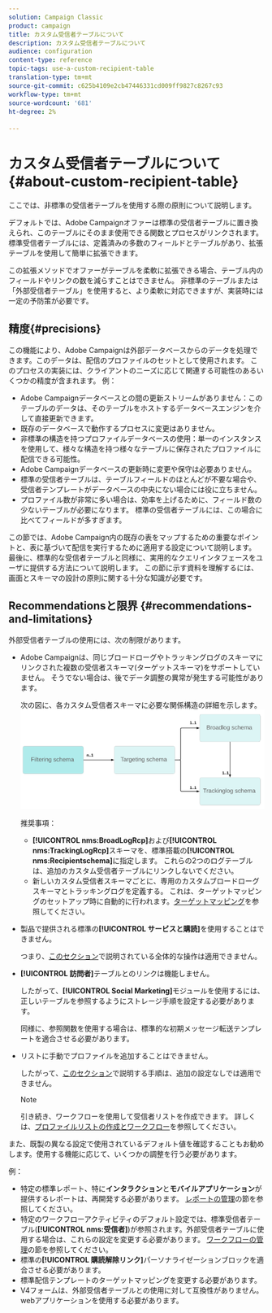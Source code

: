 ```yaml
---
solution: Campaign Classic
product: campaign
title: カスタム受信者テーブルについて
description: カスタム受信者テーブルについて
audience: configuration
content-type: reference
topic-tags: use-a-custom-recipient-table
translation-type: tm+mt
source-git-commit: c625b4109e2cb47446331cd009ff9827c8267c93
workflow-type: tm+mt
source-wordcount: '681'
ht-degree: 2%

---
```



# カスタム受信者テーブルについて{#about-custom-recipient-table}

ここでは、非標準の受信者テーブルを使用する際の原則について説明します。

デフォルトでは、Adobe Campaignオファーは標準の受信者テーブルに置き換えられ、このテーブルにそのまま使用できる関数とプロセスがリンクされます。 標準受信者テーブルには、定義済みの多数のフィールドとテーブルがあり、拡張テーブルを使用して簡単に拡張できます。

この拡張メソッドでオファーがテーブルを柔軟に拡張できる場合、テーブル内のフィールドやリンクの数を減らすことはできません。 非標準のテーブルまたは「外部受信者テーブル」を使用すると、より柔軟に対応できますが、実装時には一定の予防策が必要です。

## 精度{#precisions}

この機能により、Adobe Campaignは外部データベースからのデータを処理できます。このデータは、配信のプロファイルのセットとして使用されます。 このプロセスの実装には、クライアントのニーズに応じて関連する可能性のあるいくつかの精度が含まれます。 例：

* Adobe Campaignデータベースとの間の更新ストリームがありません：このテーブルのデータは、そのテーブルをホストするデータベースエンジンを介して直接更新できます。
* 既存のデータベースで動作するプロセスに変更はありません。
* 非標準の構造を持つプロファイルデータベースの使用：単一のインスタンスを使用して、様々な構造を持つ様々なテーブルに保存されたプロファイルに配信できる可能性。
* Adobe Campaignデータベースの更新時に変更や保守は必要ありません。
* 標準の受信者テーブルは、テーブルフィールドのほとんどが不要な場合や、受信者テンプレートがデータベースの中央にない場合には役に立ちません。
* プロファイル数が非常に多い場合は、効率を上げるために、フィールド数の少ないテーブルが必要になります。 標準の受信者テーブルには、この場合に比べてフィールドが多すぎます。

この節では、Adobe Campaign内の既存の表をマップするための重要なポイントと、表に基づいて配信を実行するために適用する設定について説明します。 最後に、標準的な受信者テーブルと同様に、実用的なクエリインタフェースをユーザに提供する方法について説明します。 この節に示す資料を理解するには、画面とスキーマの設計の原則に関する十分な知識が必要です。

## Recommendationsと限界 {#recommendations-and-limitations}

外部受信者テーブルの使用には、次の制限があります。

* Adobe Campaignは、同じブロードローグやトラッキングログのスキーマにリンクされた複数の受信者スキーマ(ターゲットスキーマ)をサポートしていません。 そうでない場合は、後でデータ調整の異常が発生する可能性があります。

   次の図に、各カスタム受信者スキーマに必要な関係構造の詳細を示します。
   ![](assets/custom_recipient_limitation.png)

   推奨事項：

   * **[!UICONTROL nms:BroadLogRcp]**&#x200B;および&#x200B;**[!UICONTROL nms:TrackingLogRcp]**&#x200B;スキーマを、標準搭載の&#x200B;**[!UICONTROL nms:Recipientschema]**&#x200B;に指定します。 これらの2つのログテーブルは、追加のカスタム受信者テーブルにリンクしないでください。
   * 新しいカスタム受信者スキーマごとに、専用のカスタムブロードローグスキーマとトラッキングログを定義する。 これは、ターゲットマッピングのセットアップ時に自動的に行われます。[ターゲットマッピング](../../configuration/using/target-mapping.md)を参照してください。

* 製品で提供される標準の&#x200B;**[!UICONTROL サービスと購読]**&#x200B;を使用することはできません。

   つまり、[このセクション](../../delivery/using/managing-subscriptions.md)で説明されている全体的な操作は適用できません。

* **[!UICONTROL 訪問者]**&#x200B;テーブルとのリンクは機能しません。

   したがって、**[!UICONTROL Social Marketing]**&#x200B;モジュールを使用するには、正しいテーブルを参照するようにストレージ手順を設定する必要があります。

   同様に、参照関数を使用する場合は、標準的な初期メッセージ転送テンプレートを適合させる必要があります。

* リストに手動でプロファイルを追加することはできません。

   したがって、[このセクション](../../platform/using/creating-and-managing-lists.md)で説明する手順は、追加の設定なしでは適用できません。

   >[!NOTE]
   >
   >引き続き、ワークフローを使用して受信者リストを作成できます。 詳しくは、[プロファイルリストの作成とワークフロー](../../configuration/using/creating-a-profile-list-with-a-workflow.md)を参照してください。

また、既製の異なる設定で使用されているデフォルト値を確認することもお勧めします。使用する機能に応じて、いくつかの調整を行う必要があります。

例：

* 特定の標準レポート、特に&#x200B;**インタラクション**&#x200B;と&#x200B;**モバイルアプリケーション**&#x200B;が提供するレポートは、再開発する必要があります。 [レポートの管理](../../configuration/using/managing-reports.md)の節を参照してください。
* 特定のワークフローアクティビティのデフォルト設定では、標準受信者テーブル(**[!UICONTROL nms:受信者]**)が参照されます。外部受信者テーブルに使用する場合は、これらの設定を変更する必要があります。 [ワークフローの管理](../../configuration/using/managing-workflows.md)の節を参照してください。
* 標準の&#x200B;**[!UICONTROL 購読解除リンク]**&#x200B;パーソナライゼーションブロックを適合させる必要があります。
* 標準配信テンプレートのターゲットマッピングを変更する必要があります。
* V4フォームは、外部受信者テーブルとの使用に対して互換性がありません。webアプリケーションを使用する必要があります。

